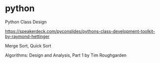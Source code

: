 # python


Python Class Design 

https://speakerdeck.com/pyconslides/pythons-class-development-toolkit-by-raymond-hettinger

Merge Sort, Quick Sort

Algorithms: Design and Analysis, Part 1
by Tim Roughgarden
